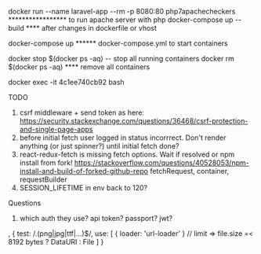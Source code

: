 docker run --name laravel-app --rm -p 8080:80 php7apachecheckers ***************** to run apache server with php
docker-compose up --build **** after changes in dockerfile or vhost

docker-compose up ******  docker-compose.yml to start containers


docker stop $(docker ps -aq) -- stop all running containers
docker rm $(docker ps -aq) **** remove all containers


docker exec -it 4c1ee740cb92 bash

TODO
1) csrf middleware + send token as here: https://security.stackexchange.com/questions/36468/csrf-protection-and-single-page-apps
2) before initial fetch user logged in status incorrrect. Don't render anything (or just spinner?) until initial fetch done?
3) react-redux-fetch is missing fetch options. Wait if resolved or npm install from fork!
https://stackoverflow.com/questions/40528053/npm-install-and-build-of-forked-github-repo
fetchRequest, container, requestBuilder
4) SESSION_LIFETIME in env back to 120? 


Questions 
1) which auth they use? api token? passport? jwt?


,
        {
            test: /\.(png|jpg|ttf|...)$/,
            use: [
                { loader: 'url-loader' }
                // limit => file.size =< 8192 bytes ? DataURI : File
            ]
        }